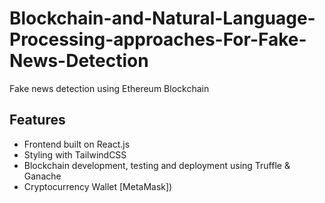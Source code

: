 # Blockchain-and-Natural-Language-Processing-approaches-For-Fake-News-Detection



Fake news detection using Ethereum Blockchain

## Features
-  Frontend built on React.js
-  Styling with TailwindCSS
-  Blockchain development, testing and deployment using Truffle & Ganache
-  Cryptocurrency Wallet [MetaMask])


